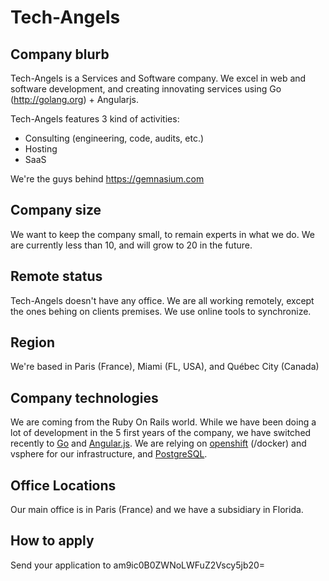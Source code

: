 # Tech-Angels

## Company blurb

Tech-Angels is a Services and Software company. 
We excel in web and software development, and creating innovating services using Go (http://golang.org) + Angularjs.

Tech-Angels features 3 kind of activities:

* Consulting (engineering, code, audits, etc.)
* Hosting 
* SaaS

We're the guys behind https://gemnasium.com

## Company size

We want to keep the company small, to remain experts in what we do. 
We are currently less than 10, and will grow to 20 in the future.

## Remote status

Tech-Angels doesn't have any office. We are all working remotely, except the ones behing on clients premises.
We use online tools to synchronize.

## Region

We're based in Paris (France), Miami (FL, USA), and Québec City (Canada)

## Company technologies

We are coming from the Ruby On Rails world. 
While we have been doing a lot of development in the 5 first years of the company, we have switched
recently to [Go](http://golang.org) and [Angular.js](https://angularjs.org/).
We are relying on [openshift](https://github.com/openshift/origin) (/docker) and vsphere for our infrastructure, and [PostgreSQL](http://postgresql.org). 

## Office Locations

Our main office is in Paris (France) and we have a subsidiary in Florida.

## How to apply

Send your application to am9ic0B0ZWNoLWFuZ2Vscy5jb20=
